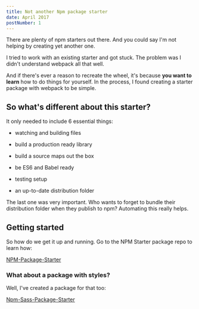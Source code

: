 ```yaml
---
title: Not another Npm package starter
date: April 2017
postNumber: 1
---
```


There are plenty of npm starters out there. And you could say I'm not helping by creating yet another one. 
 
I tried to work with an existing starter and got stuck. The problem was I didn't understand webpack all that well.

And if there's ever a reason to recreate the wheel, it's because **you want to learn** how to do things for yourself. In the process, I found creating a starter package with webpack to be simple.
 
## So what's different about this starter?
 
It only needed to include 6 essential things: 
 
- watching and building files

- build a production ready library

- build a source maps out the box

- be ES6 and Babel ready

- testing setup

- an up-to-date distribution folder 
 
The last one was very important. Who wants to forget to bundle their distribution folder when they publish to npm? Automating this really helps.
 
## Getting started 
 
So how do we get it up and running. Go to the NPM Starter package repo to learn how: 
 
[NPM-Package-Starter](https://github.com/gemmadlou/NPM-Package-Starter) 
 
### What about a package with styles? 
 
Well, I've created a package for that too:

[Npm-Sass-Package-Starter](https://github.com/gemmadlou/Npm-Sass-Package-Starter)
